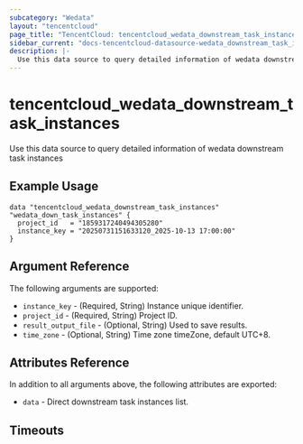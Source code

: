 ```yaml
---
subcategory: "Wedata"
layout: "tencentcloud"
page_title: "TencentCloud: tencentcloud_wedata_downstream_task_instances"
sidebar_current: "docs-tencentcloud-datasource-wedata_downstream_task_instances"
description: |-
  Use this data source to query detailed information of wedata downstream task instances
---
```


# tencentcloud_wedata_downstream_task_instances

Use this data source to query detailed information of wedata downstream task instances

## Example Usage

```hcl
data "tencentcloud_wedata_downstream_task_instances" "wedata_down_task_instances" {
  project_id   = "1859317240494305280"
  instance_key = "20250731151633120_2025-10-13 17:00:00"
}
```

## Argument Reference

The following arguments are supported:

* `instance_key` - (Required, String) Instance unique identifier.
* `project_id` - (Required, String) Project ID.
* `result_output_file` - (Optional, String) Used to save results.
* `time_zone` - (Optional, String) Time zone timeZone, default UTC+8.

## Attributes Reference

In addition to all arguments above, the following attributes are exported:

* `data` - Direct downstream task instances list.


## Timeouts

<no value>


